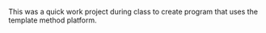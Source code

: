 This was a quick work project during class to create program that uses the template method platform. 
